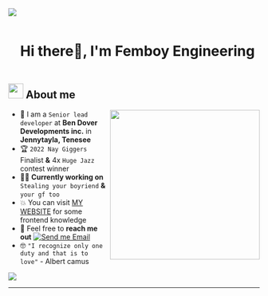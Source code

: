 <!--horizontal divider(gradiant)-->
<img src="https://user-images.githubusercontent.com/73097560/115834477-dbab4500-a447-11eb-908a-139a6edaec5c.gif">

<!--h1 without bottom border-->

<div id="user-content-toc">
  <ul align="left">
    <summary><h1 style="display: inline-block">Hi there👋, I'm Femboy Engineering</h1></summary>
  </ul>
</div>


<!--About Me-->

## <picture><img src = "https://github.com/7oSkaaa/7oSkaaa/blob/main/Images/about_me.gif?raw=true" width = 30px></picture> About me

<picture> <img align="right" src="https://media.giphy.com/media/SWoSkN6DxTszqIKEqv/giphy.gif" width = 300px></picture>

- :school: I am a `Senior lead developer` at **Ben Dover Developments inc.** in **Jennytayla, Tenesee**
- :trophy: `2022 Nay Giggers` Finalist **&** 4x `Huge Jazz` contest winner
- :technologist: **Currently working on** `Stealing your boyriend` **&** `your gf too`
- :boom: You can visit [MY WEBSITE](https://boulderbugle.com/54qyhhe8) for some frontend knowledge
- :email: Feel free to **reach me out** [![Send me Email](https://img.shields.io/static/v1?label=email&amp;message=Femboy-Engineering&amp;color=EA4335&amp;style=flat-square)](mailto:sugon@deez.nutz)
- :nerd_face: `"I recognize only one duty and that is to love"` - Albert camus

<!--horizontal divider(gradiant)-->
<img src="https://user-images.githubusercontent.com/73097560/115834477-dbab4500-a447-11eb-908a-139a6edaec5c.gif">

-----------

